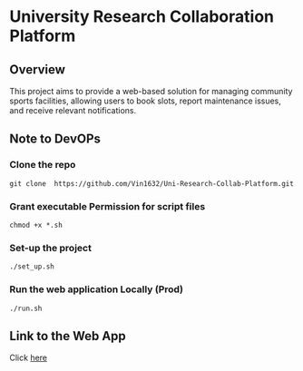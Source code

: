 # University Research Collaboration Platform

## Overview
This project aims to provide a web-based solution for managing community sports facilities, allowing users to book slots, report maintenance
issues, and receive relevant notifications.

## Note to DevOPs

### Clone the repo
``` git clone  https://github.com/Vin1632/Uni-Research-Collab-Platform.git ```

### Grant executable Permission for script files
```chmod +x *.sh ```

### Set-up the project
``` ./set_up.sh ```

### Run the web application Locally (Prod)

``` ./run.sh ```

## Link to the Web App
Click [here](https://uni-research-collab-fffwfkcnbdd5b9ct.southafricanorth-01.azurewebsites.net/)